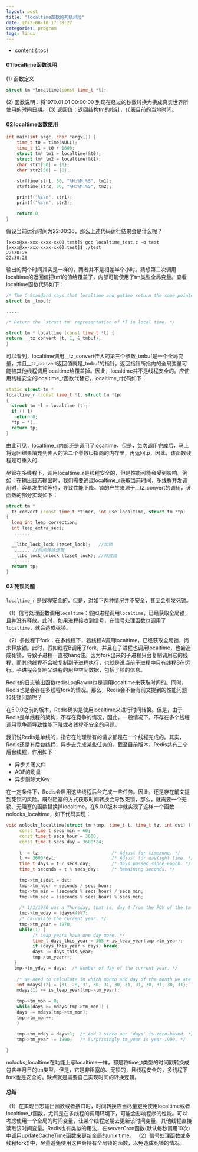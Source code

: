 ```yaml
---
layout: post
title: "localtime函数的死锁风险"
date: 2022-08-18 17:38:27
categories: program
tags: linux
---
```


* content
{:toc}

#### 01 localtime函数说明
(1) 函数定义
``` c++
struct tm *localtime(const time_t *t);
```
(2) 函数说明：将1970.01.01 00:00:00 到现在经过的秒数转换为换成真实世界所使用的时间日期。
(3) 返回值：返回结构tm的指针，代表目前的当地时间。

#### 02 localtime函数使用
``` c++
int main(int argc, char *argv[]) {    
    time_t t0 = time(NULL);    
    time_t t1 = t0 + 1800;   
    struct tm* tm1 = localtime(&t0);    
    struct tm* tm2 = localtime(&t1);     
    char str1[50] = {0};    
    char str2[50] = {0};   
     
    strftime(str1, 50, "%H:%M:%S", tm1);    
    strftime(str2, 50, "%H:%M:%S", tm2);  

    printf("%s\n", str1);    
    printf("%s\n", str2);  

    return 0; 
}
```

假设当前运行时间为22:00:26，那么上述代码运行结果会是什么呢？
``` shell 
[xxxx@xx-xxx-xxxx-xx00 test]$ gcc localtime_test.c -o test 
[xxxx@xx-xxx-xxxx-xx00 test]$ ./test
22:30:26 
22:30:26
```
输出的两个时间其实是一样的，两者并不是相差半个小时。猜想第二次调用localtime的返回值把tm1的值给覆盖了，内部可能使用了tm类型全局变量。查看localtime函数代码如下：

``` c++
/* The C Standard says that localtime and gmtime return the same pointer. */
struct tm _tmbuf;

.....

/* Return the `struct tm' representation of *T in local time. */

struct tm * localtime (const time_t *t) {  
return __tz_convert (t, 1, &_tmbuf); 
}
```
可以看到，localtime调用__tz_convert传入的第三个参数_tmbuf是一个全局变量，并且__tz_convert返回值就是_tmbuf的指针。返回指针所指向的全局变量可能被其他线程调用localtime给覆盖掉。因此，localtime并不是线程安全的。应使用线程安全的localtime_r函数代替它。localtime_r代码如下：

``` c++
static struct tm * 
localtime_r (const time_t *t, struct tm *tp) 
{  
  struct tm *l = localtime (t);  
  if (! l)    
   return 0;   
  *tp = *l;  
  return tp; 
}
```

由此可见，localtime_r内部还是调用了localtime，但是，每次调用完成后，马上将返回结果填充到传入的第二个参数tp指向的内存里，再返回tp，因此，该函数线程是可重入的.

尽管在多线程下，调用localtime_r是线程安全的，但是性能可能会受到影响。例如：在输出日志输出时，我们需要通过localtime_r获取当前时间，多线程并发调用时，容易发生锁等待，导致性能下降。锁的产生来源于__tz_convert的调用，该函数的部分实现如下：

``` c++
struct tm * 
__tz_convert (const time_t *timer, int use_localtime, struct tm *tp) 
{  
  long int leap_correction;  
  int leap_extra_secs;    
   ......   
    
  __libc_lock_lock (tzset_lock);   //加锁   
   ...... //时间转换逻辑   
  __libc_lock_unlock (tzset_lock); //释放锁     
   ...... 
  return tp; 
}
```

#### 03 死锁问题
``localtime_r`` 是线程安全的，但是，对如下两种情况并不安全，甚至会引发死锁。

（1）信号处理函数调用``localtime``：假如进程调用``localtime``，已经获取全局锁，且并没有释放。此时，如果进程接收到信号，在信号处理函数也调用了``localtime``，就会造成死锁。

（2）多线程下fork：在多线程下，若线程A调用localtime，已经获取全局锁，尚未释放锁。此时，假如线程B调用了fork，并且在子进程也调用localtime，也会造成死锁，导致子进程一直被hang住。因为fork出来的子进程只会复制调用它的线程，而其他线程不会被复制到子进程执行，也就是说当前子进程中只有线程B在运行。子进程会复制父进程的用户空间数据，包括了锁的信息。

Redis的日志输出函数redisLogRaw中也是调用localtime来获取时间的。同时，Redis也是会存在多线程fork的情况。那么，Redis会不会有前文提到的性能问题和死锁问题呢？

在5.0.0之前的版本，Redis确实是使用localtime来进行时间转换。但是，由于Redis是单线程的架构，不存在竞争的情况，因此，一般情况下，不存在多个线程调用竞争而导致性能下降或者线程不安全的问题。

我们说Redis是单线的，指它在处理所有的请求都是在一个线程完成的。其实，Redis还是有后台线程，异步去完成某些任务的。截至目前版本，Redis共有三个后台线程，作用如下：

- 异步关闭文件
- AOF的刷盘
- 异步删除大Key

在一定条件下，Redis会启用这些线程后台完成一些任务。因此，还是存在前文提到死锁的风险。既然阻塞的方式获取时间转换会导致死锁，那么，就需要一个无锁、无阻塞的函数替换掉localtime。在5.0.0版本中就实现了这样一个函数——nolocks_localtime，如下代码实现：

``` c++
void nolocks_localtime(struct tm *tmp, time_t t, time_t tz, int dst) {
     const time_t secs_min = 60;     
     const time_t secs_hour = 3600;     
     const time_t secs_day = 3600*24;      
     
     t -= tz;                           /* Adjust for timezone. */     
     t += 3600*dst;                     /* Adjust for daylight time. */     
     time_t days = t / secs_day;        /* Days passed since epoch. */     
     time_t seconds = t % secs_day;     /* Remaining seconds. */      
     
     tmp->tm_isdst = dst;    
     tmp->tm_hour = seconds / secs_hour;    
     tmp->tm_min = (seconds % secs_hour) / secs_min;    
     tmp->tm_sec = (seconds % secs_hour) % secs_min;    
     
     /* 1/1/1970 was a Thursday, that is, day 4 from the POV of the tm structure * where sunday = 0, so to calculate the day of the week we have to add 4 * and take the modulo by 7. */     
     tmp->tm_wday = (days+4)%7;    
     /* Calculate the current year. */     
     tmp->tm_year = 1970;    
     while(1) {        
          /* Leap years have one day more. */         
          time_t days_this_year = 365 + is_leap_year(tmp->tm_year);        
          if (days_this_year > days) break;         
          days -= days_this_year;        
          tmp->tm_year++;    
   }    
   tmp->tm_yday = days;  /* Number of day of the current year. */
  
    /* We need to calculate in which month and day of the month we are. To do * so we need to skip days according to how many days there are in each * month, and adjust for the leap year that has one more day in February. */     
    int mdays[12] = {31, 28, 31, 30, 31, 30, 31, 31, 30, 31, 30, 31};    
    mdays[1] += is_leap_year(tmp->tm_year);    
    
    tmp->tm_mon = 0;   
    while(days >= mdays[tmp->tm_mon]) {        
    days -= mdays[tmp->tm_mon];        
    tmp->tm_mon++;     
    }    
    
    tmp->tm_mday = days+1;  /* Add 1 since our 'days' is zero-based. */     
    tmp->tm_year -= 1900;   /* Surprisingly tm_year is year-1900. */

}
```

nolocks_localtime在功能上与localtime一样，都是将time_t类型的时间戳转换成包含年月日的tm类型，但是，它是非阻塞的、无锁的，且线程安全的，多线程下fork也是安全的。缺点就是需要自己实现时间的转换逻辑。

#### 总结

（1）在实现日志输出函数或者接口时，时间转换应当尽量避免使用localtime或者localtime_r函数，尤其是在多线程的调用环境下，可能会影响程序的性能。可以考虑使用一个全局的时间变量，让某个线程定期去更新该时间变量，其他线程直接读取该时间变量。Redis也有类似的用法，在serverCron函数(默认每秒调用10次)中调用updateCacheTime函数来更新全局的unix time。
（2）信号处理函数或多线程fork()中，尽量避免使用这种会持有全局锁的函数，以免造成死锁的情况。